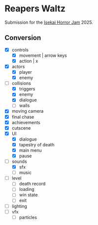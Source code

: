 # Reapers Waltz

Submission for the [Isekai Horror Jam](https://itch.io/jam/isekai-horror-jam) 2025.

## Conversion

- [x] controls
	- [x] movement  | arrow keys
	- [x] action    | x
- [x] actors
	- [x] player
	- [x] enemy
- [ ] collisions
	- [x] triggers
	- [x] enemy
	- [x] dialogue
	- [ ] walls
- [x] moving camera
- [x] final chase
- [x] achievements
- [x] cutscene
- [x] UI
	- [x] dialogue
	- [x] tapestry of death
	- [x] main menu
	- [x] pause
- [ ] sounds
	- [x] sfx
	- [ ] music
- [ ] level
	- [ ] death record
	- [ ] loading
	- [ ] win state
	- [ ] exit
- [ ] lighting
- [ ] vfx
	- [ ] particles
